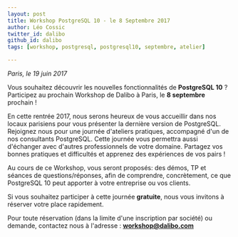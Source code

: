 ```yaml
---
layout: post
title: Workshop PostgreSQL 10 - le 8 Septembre 2017
author: Léo Cossic
twitter_id: dalibo
github_id: dalibo
tags: [workshop, postgresql, postgresql10, septembre, atelier]

---
```

*Paris, le 19 juin 2017*

Vous souhaitez découvrir les nouvelles fonctionnalités de **PostgreSQL 10** ? Participez au prochain Workshop de Dalibo à Paris, le **8 septembre** prochain !

<!--MORE-->

En cette rentrée 2017, nous serons heureux de vous accueillir dans nos locaux parisiens pour vous présenter la dernière version de PostgreSQL. Rejoignez nous pour une journée d'ateliers pratiques, accompagné d'un de nos consultants PostgreSQL.
Cette journée vous permettra aussi d'échanger avec d'autres professionnels de votre domaine. Partagez vos bonnes pratiques et difficultés et apprenez des expériences de vos pairs !

Au cours de ce Workshop, vous seront proposés: des démos, TP et séances de questions/réponses, afin de comprendre, concrètement, ce que PostgreSQL 10 peut apporter à votre entreprise ou vos clients.

Si vous souhaitez participer à cette journée **gratuite**, nous vous invitons à réserver votre place rapidement.

Pour toute réservation (dans la limite d'une inscription par société) ou demande, contactez nous à l'adresse : **workshop@dalibo.com**
